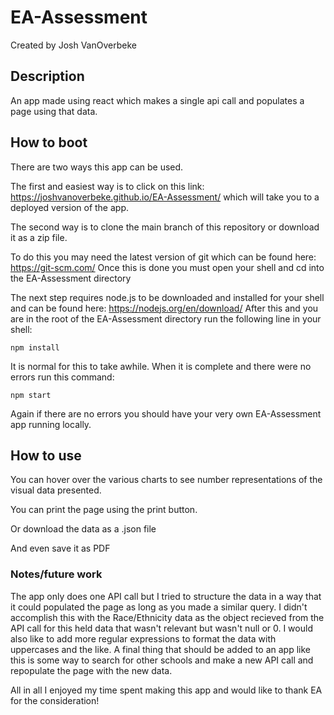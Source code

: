 # EA-Assessment
Created by Josh VanOverbeke
## Description
An app made using react which makes a single api call and populates a page using that data.

## How to boot
There are two ways this app can be used.

The first and easiest way is to click on this link: https://joshvanoverbeke.github.io/EA-Assessment/ which will take you to a deployed version of the app.

The second way is to clone the main branch of this repository or download it as a zip file.

To do this you may need the latest version of git which can be found here: https://git-scm.com/
Once this is done you must open your shell and cd into the EA-Assessment directory

The next step requires node.js to be downloaded and installed for your shell and can be found here: https://nodejs.org/en/download/
After this and you are in the root of the EA-Assessment directory run the following line in your shell:

```shell
npm install
```

It is normal for this to take awhile. When it is complete and there were no errors run this command:

```shell
npm start
```

Again if there are no errors you should have your very own EA-Assessment app running locally.

## How to use

You can hover over the various charts to see number representations of the visual data presented.

You can print the page using the print button.

Or download the data as a .json file

And even save it as PDF


### Notes/future work
The app only does one API call but I tried to structure the data in a way that it could populated the page as long as you made a similar query. I didn't accomplish this with the Race/Ethnicity data as the object recieved from the API call for this held data that wasn't relevant but wasn't null or 0. I would also like to add more regular expressions to format the data with uppercases and the like.
A final thing that should be added to an app like this is some way to search for other schools and make a new API call and repopulate the page with the new data.

All in all I enjoyed my time spent making this app and would like to thank EA for the consideration!
